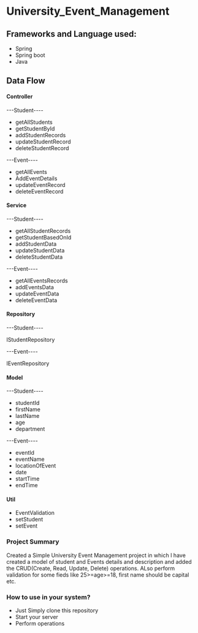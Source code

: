 # University_Event_Management

## Frameworks and Language used:
 - Spring
 - Spring boot
 - Java

 ## Data Flow
 #### Controller
 ---Student----
 - getAllStudents
 - getStudentById
 - addStudentRecords
 - updateStudentRecord
 - deleteStudentRecord
 
 ---Event----
 - getAllEvents
 - AddEventDetails
 - updateEventRecord
 - deleteEventRecord

 #### Service
 ---Student----
 - getAllStudentRecords
 - getStudentBasedOnId
 - addStudentData
 - updateStudentData
 - deleteStudentData
 
 ---Event----
 - getAllEventsRecords
 - addEventsData
 - updateEventData
 - deleteEventData
 #### Repository
 ---Student----

 IStudentRepository

 ---Event----

 IEventRepository
 #### Model
 ---Student----
 - studentId
 - firstName
 - lastName
 - age
 - department
 
 ---Event----
 - eventId
 - eventName
 - locationOfEvent
 - date
 - startTime
 - endTime
 #### Util
 - EventValidation
 - setStudent
 - setEvent
### Project Summary
Created a Simple University Event Management project in which I have created a model of student and Events details and description and added the CRUD(Create, Read, Update, Delete) operations. ALso perform validation for some fieds like 25>=age>=18, first name should be capital etc.

### How to use in your system?
 - Just Simply clone this repository
 - Start your server
 - Perform operations 
